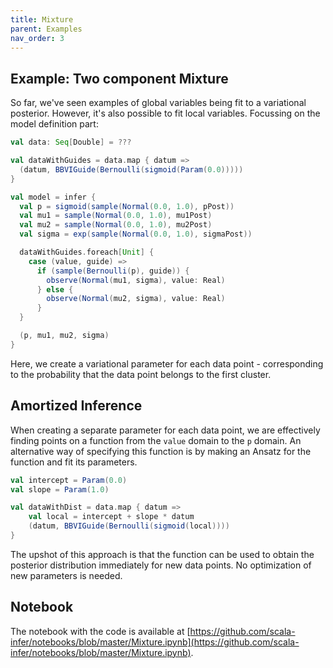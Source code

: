 ```yaml
---
title: Mixture
parent: Examples
nav_order: 3
---
```

## Example: Two component Mixture
So far, we've seen examples of global variables being fit to a variational
posterior.  However, it's also possible to fit local variables.  Focussing on
the model definition part:
```scala
val data: Seq[Double] = ???

val dataWithGuides = data.map { datum =>
  (datum, BBVIGuide(Bernoulli(sigmoid(Param(0.0)))))
}

val model = infer {
  val p = sigmoid(sample(Normal(0.0, 1.0), pPost))
  val mu1 = sample(Normal(0.0, 1.0), mu1Post)
  val mu2 = sample(Normal(0.0, 1.0), mu2Post)
  val sigma = exp(sample(Normal(0.0, 1.0), sigmaPost))

  dataWithGuides.foreach[Unit] {
    case (value, guide) =>
      if (sample(Bernoulli(p), guide)) {
        observe(Normal(mu1, sigma), value: Real)
      } else {
        observe(Normal(mu2, sigma), value: Real)
      }
  }

  (p, mu1, mu2, sigma)
}
```
Here, we create a variational parameter for each data point - corresponding to
the probability that the data point belongs to the first cluster.

## Amortized Inference
When creating a separate parameter for each data point, we are effectively finding
points on a function from the `value` domain to the `p` domain.  An alternative
way of specifying this function is by making an Ansatz for the function and fit
its parameters.
```scala
val intercept = Param(0.0)
val slope = Param(1.0)

val dataWithDist = data.map { datum =>
    val local = intercept + slope * datum
    (datum, BBVIGuide(Bernoulli(sigmoid(local))))
}
```

The upshot of this approach is that the function can be used to obtain the
posterior distribution immediately for new data points.  No optimization of new
parameters is needed.

## Notebook
The notebook with the code is available at [https://github.com/scala-infer/notebooks/blob/master/Mixture.ipynb](https://github.com/scala-infer/notebooks/blob/master/Mixture.ipynb).

